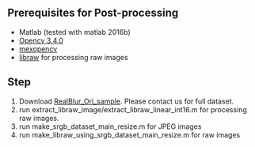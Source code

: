 ## Prerequisites for Post-processing
- Matlab (tested with matlab 2016b)
- [Opencv 3.4.0](https://github.com/opencv/opencv/tree/3.4)
- [mexopencv](https://github.com/kyamagu/mexopencv/tree/v3.4.0)
- [libraw](https://www.libraw.org/) for processing raw images

## Step
1. Download [RealBlur_Ori_sample](https://cgdata.postech.ac.kr/sharing/OabkBIk35). Please contact us for full dataset.
2. run extract_libraw_image/extract_libraw_linear_int16.m for processing raw images.
3. run make_srgb_dataset_main_resize.m for JPEG images
4. run make_libraw_using_srgb_dataset_main_resize.m for raw images